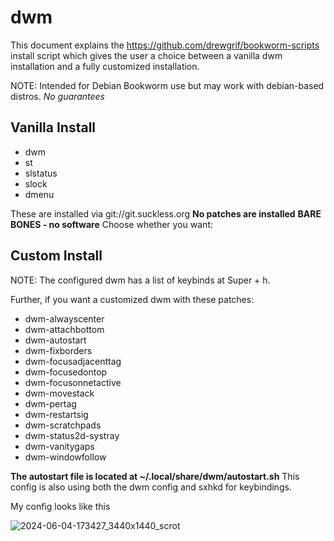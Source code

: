 # dwm 

This document explains the https://github.com/drewgrif/bookworm-scripts install script which gives the user a choice between a vanilla dwm installation and a fully customized installation.

NOTE:  Intended for Debian Bookworm use but may work with debian-based distros.  *No guarantees*

## Vanilla Install

* dwm
* st
* slstatus
* slock
* dmenu

These are installed via git://git.suckless.org 
**No patches are installed**
**BARE BONES - no software**
Choose whether you want:

## Custom Install

NOTE: The configured dwm has a list of keybinds at Super + h.

Further, if you want a customized dwm with these patches:

* dwm-alwayscenter
* dwm-attachbottom
* dwm-autostart
* dwm-fixborders
* dwm-focusadjacenttag
* dwm-focusedontop
* dwm-focusonnetactive
* dwm-movestack
* dwm-pertag
* dwm-restartsig
* dwm-scratchpads
* dwm-status2d-systray
* dwm-vanitygaps
* dwm-windowfollow

**The autostart file is located at ~/.local/share/dwm/autostart.sh**
This config is also using both the dwm config and sxhkd for keybindings.


My config looks like this


![2024-06-04-173427_3440x1440_scrot](https://github.com/drewgrif/suckless-tools/assets/11249871/bd3a367f-ddf1-4d29-9c59-cdb61efc999a)
